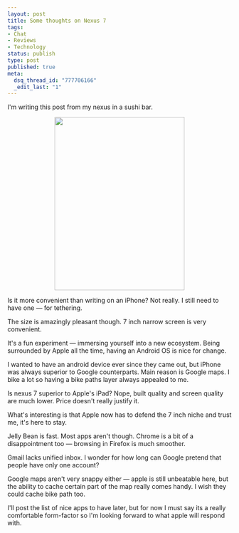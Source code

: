 ```yaml
---
layout: post
title: Some thoughts on Nexus 7
tags:
- Chat
- Reviews
- Technology
status: publish
type: post
published: true
meta:
  dsq_thread_id: "777706166"
  _edit_last: "1"
---
```

I'm writing this post from my nexus in a sushi bar.

<p style="text-align: center;"><a href="http://dybskiy.com/wp-content/uploads/2012/07/2012-07-23-22.29.49.jpg"><img class="aligncenter  wp-image-282" title="Nexus 7 in a sushi bar" src="http://dybskiy.com/wp-content/uploads/2012/07/2012-07-23-22.29.49-768x1024.jpg" alt="" width="292" height="389" /></a></p>
Is it more convenient than writing on an iPhone? Not really. I still need to have one — for tethering.

The size is amazingly pleasant though. 7 inch narrow screen is very convenient.

It's a fun experiment — immersing yourself into a new ecosystem.
Being surrounded by Apple all the time, having an Android OS is nice for change.

I wanted to have an android device ever since they came out, but iPhone was always superior to Google counterparts. Main reason is Google maps. I bike a lot so having a bike paths layer always appealed to me.

Is nexus 7 superior to Apple's iPad? Nope, built quality and screen quality are much lower. Price doesn't really justify it.

What's interesting is that Apple now has to defend the 7 inch niche and trust me, it's here to stay.

Jelly Bean is fast. Most apps aren't though. Chrome is a bit of a disappointment too — browsing in Firefox is much smoother.

Gmail lacks unified inbox. I wonder for how long can Google pretend that people have only one account?

Google maps aren't very snappy either — apple is still unbeatable here, but the ability to cache certain part of the map really comes handy. I wish they could cache bike path too.

I'll post the list of nice apps to have later, but for now I must say its a really comfortable form-factor so I'm looking forward to what apple will respond with.
